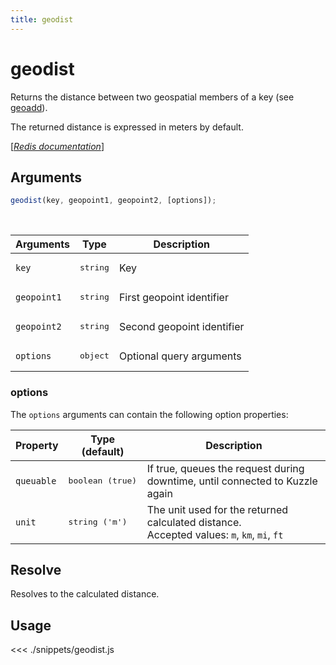 ```yaml
---
title: geodist
---
```


# geodist

Returns the distance between two geospatial members of a key (see [geoadd](/sdk/js/6/controllers/ms/geoadd)).

The returned distance is expressed in meters by default.

[[_Redis documentation_]](https://redis.io/commands/geodist)

## Arguments

```js
geodist(key, geopoint1, geopoint2, [options]);
```

<br/>

| Arguments   | Type              | Description                |
| ----------- | ----------------- | -------------------------- |
| `key`       | <pre>string</pre> | Key                        |
| `geopoint1` | <pre>string</pre> | First geopoint identifier  |
| `geopoint2` | <pre>string</pre> | Second geopoint identifier |
| `options`   | <pre>object</pre> | Optional query arguments   |

### options

The `options` arguments can contain the following option properties:

| Property   | Type (default)            | Description                                                                                    |
| ---------- | ------------------------- | ---------------------------------------------------------------------------------------------- |
| `queuable` | <pre>boolean (true)</pre> | If true, queues the request during downtime, until connected to Kuzzle again                   |
| `unit`     | <pre>string ('m')</pre>   | The unit used for the returned calculated distance.<br/>Accepted values: `m`, `km`, `mi`, `ft` |

## Resolve

Resolves to the calculated distance.

## Usage

<<< ./snippets/geodist.js
